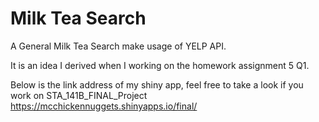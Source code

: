 # Milk Tea Search
A General Milk Tea Search make usage of YELP API. 

It is an idea I derived when I working on the homework assignment 5 Q1.

Below is the link address of my shiny app, feel free to take a look if you work on STA_141B_FINAL_Project
https://mcchickennuggets.shinyapps.io/final/
